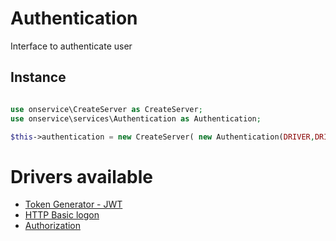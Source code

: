 # Authentication
Interface to authenticate user

## Instance 

```php

use onservice\CreateServer as CreateServer;
use onservice\services\Authentication as Authentication;

$this->authentication = new CreateServer( new Authentication(DRIVER,DRIVER...) );

```


# Drivers available

- [Token Generator - JWT](help/authentication_jwt.md)
- [HTTP Basic logon](help/authentication_httpbasic.md)
- [Authorization](help/authentication_authorization.md)

